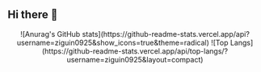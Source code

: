 ## Hi there 👋

<div align="center">
  ![Anurag's GitHub stats](https://github-readme-stats.vercel.app/api?username=ziguin0925&show_icons=true&theme=radical) 
  ![Top Langs](https://github-readme-stats.vercel.app/api/top-langs/?username=ziguin0925&layout=compact)
</div>

